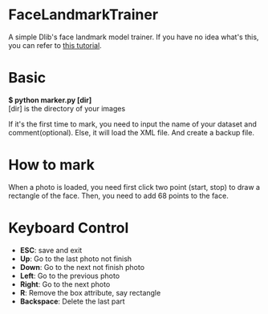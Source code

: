 # FaceLandmarkTrainer
A simple Dlib's face landmark model trainer.
If you have no idea what's this, you can refer to [this tutorial](https://www.pyimagesearch.com/2017/04/03/facial-landmarks-dlib-opencv-python/).

# Basic
**$ python marker.py [dir]**
<br>[dir] is the directory of your images

If it's the first time to mark, you need to input the name of your dataset and comment(optional).
Else, it will load the XML file. And create a backup file.

# How to mark
When a photo is loaded, you need first click two point (start, stop) to draw a rectangle of the face.
Then, you need to add 68 points to the face.

# Keyboard Control
- **ESC**: save and exit
- **Up**: Go to the last photo not finish
- **Down**: Go to the next not finish photo
- **Left**: Go to the previous photo
- **Right**: Go to the next photo
- **R**: Remove the box attribute, say rectangle
- **Backspace**: Delete the last part
